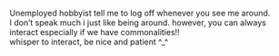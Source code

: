    Unemployed hobbyist tell me to log off whenever you see me around.          
     I don’t speak much i just like being around. however, you can always interact especially if we have commonalities!!                          
    whisper to interact, be nice and patient ^_^
 
 

